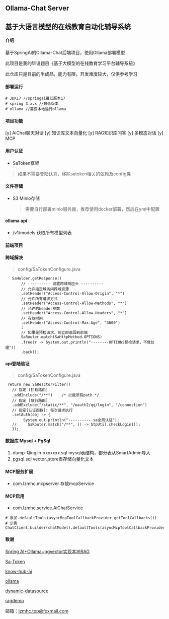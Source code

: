 ## Ollama-Chat Server

## 基于大语言模型的在线教育自动化辅导系统

#### 介绍

基于SpringAi的Ollama-Chat后端项目，使用Ollama部署模型

此项目是我的毕设题目《基于大模型的在线教育学习平台辅导系统》

此仓库只是目前的半成品，能力有限，开发难度较大，仅供参考学习

#### 部署运行
```
# JDK17 //springai最低版本17
# spring 3.x.x //最低版本
# ollama //需要本地运行ollama
```
#### 项目功能
[y] AiChat聊天对话
[y] 知识库文本向量化 
[y] RAG知识库问答
[y] 多模态对话
[y] MCP

#### 用户认证
- SaToken框架

> 如果不需要登陆认真，移除satoken相关的依赖及config类

#### 文件存储
- S3 Minio存储

  > 需要自行部署minio服务器，推荐使用docker部署，然后在yml中配置

#### ollama api
- /v1/models 获取所有模型列表

#### 前端项目


#### 跨域解决
> config/SaTokenConfigure.java
```
   SaHolder.getResponse()
       // ---------- 设置跨域响应头 ----------
       // 允许指定域访问跨域资源
       .setHeader("Access-Control-Allow-Origin", "*")
       // 允许所有请求方式
       .setHeader("Access-Control-Allow-Methods", "*")
       // 允许的header参数
       .setHeader("Access-Control-Allow-Headers", "*")
       // 有效时间
       .setHeader("Access-Control-Max-Age", "3600")
       ;
       // 如果是预检请求，则立即返回到前端
       SaRouter.match(SaHttpMethod.OPTIONS)
       .free(r -> System.out.println("--------OPTIONS预检请求，不做处理"))
       .back();
```
#### api登陆验证
> config/SaTokenConfigure.java
```
 return new SaReactorFilter()
   // 指定 [拦截路由]
   .addInclude("/**")    /* 拦截所有path */
   // 指定 [放行路由]
   .addExclude("/static/**", "/oauth2/qq/login", "/connection")
   // 指定[认证函数]: 每次请求执行
   .setAuth(obj -> {
        System.out.println("---------- sa全局认证");
   //     SaRouter.match("/**", () -> StpUtil.checkLogin());
   });
```
#### 数据库 Mysql + PgSql
1. dump-Qingjin-xxxxxxx.sql mysql表结构，部分表从SmartAdmin导入
2. pgsql.sql vector_store表存储向量化文本

#### MCP服务扩展
- com.lzmhc.mcpserver 存放mcpService
#### MCP启用
- com.lzmhc.service.AiChatService
```
# 添加.defaultTools(asyncMcpToolCallbackProvider.getToolCallbacks()) 
# 示例 
ChatClient.builder(chatModel).defaultTools(asyncMcpToolCallbackProvider.getToolCallbacks()).build();
```

#### 致谢

[Spring AI+Ollama+pgvector实现本地RAG](https://github.com/jianyuan1991/ragdemo)

[Sa-Token](https://github.com/dromara/Sa-Token)

[know-hub-ai](https://github.com/NingNing0111/know-hub-ai)

[ollama](https://github.com/ollama/ollama)

[dynamic-datasource](https://github.com/baomidou/dynamic-datasource)

[ragdemo](https://github.com/jianyuan1991/ragdemo)

邮箱：lzmhc.top@foxmail.com